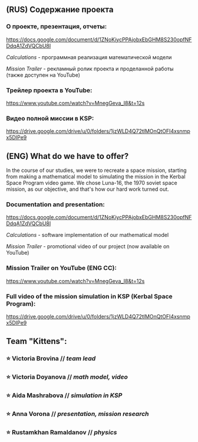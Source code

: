 ## (RUS) Содержание проекта

### О проекте, презентация, отчеты:
https://docs.google.com/document/d/1ZNoKiycPPAjobxEbGHM8S230opfNFDdqA1ZdVQCbU8I

*Calculations* - программная реализация математической модели

*Mission Trailer* - рекламный ролик проекта и проделанной работы (также доступен на YouTube)

### Трейлер проекта в YouTube:
https://www.youtube.com/watch?v=MnegGeva_I8&t=12s

### Видео полной миссии в KSP:
https://drive.google.com/drive/u/0/folders/1jzWLD4Q72tlMOnQtOFI4xsnmpx5DIPe9

## (ENG) What do we have to offer?

 In the course of our studies, we were to recreate a space mission, starting from making a mathematical model to simulating the mission in the Kerbal Space Program video game. We chose Luna-16, the 1970 soviet space mission, as our objective, and that's how our hard work turned out.

### Documentation and presentation:
https://docs.google.com/document/d/1ZNoKiycPPAjobxEbGHM8S230opfNFDdqA1ZdVQCbU8I

*Calculations* - software implementation of our mathematical model

*Mission Trailer* - promotional video of our project (now available on YouTube)

### Mission Trailer on YouTube (ENG CC):
https://www.youtube.com/watch?v=MnegGeva_I8&t=12s

### Full video of the mission simulation in KSP (Kerbal Space Program):
https://drive.google.com/drive/u/0/folders/1jzWLD4Q72tlMOnQtOFI4xsnmpx5DIPe9

## Team "Kittens":
### ⭐ Victoria Brovina // *team lead*
### ⭐ Victoria Doyanova // *math model, video*
### ⭐ Aida Mashrabova // *simulation in KSP*
### ⭐ Anna Vorona // *presentation, mission research*
### ⭐ Rustamkhan Ramaldanov // *physics*
